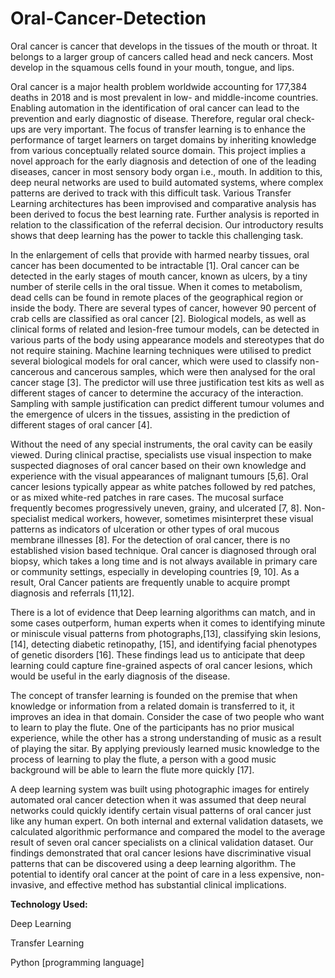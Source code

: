 # Oral-Cancer-Detection

Oral cancer is cancer that develops in the tissues of the mouth or throat. It belongs to a larger group of cancers called head and neck cancers. Most develop in the squamous cells found in your mouth, tongue, and lips.

Oral cancer is a major health problem worldwide accounting for 177,384 deaths in 2018 and is most prevalent in low- and middle-income countries. Enabling automation in the identification of oral cancer can lead to the prevention and early diagnostic of disease. Therefore, regular oral check-ups are very important. The focus of transfer learning is to enhance the performance of target learners on target domains by inheriting knowledge from various conceptually related source domain. This project implies a novel approach for the early diagnosis and detection of one of the leading diseases, cancer in most sensory body organ i.e., mouth. In addition to this, deep neural networks are used to build automated systems, where complex patterns are derived to track with this difficult task. Various Transfer Learning architectures has been improvised and comparative analysis has been derived to focus the best learning rate. Further analysis is reported in relation to the classification of the referral decision. Our introductory results shows that deep learning has the power to tackle this challenging task. 

In the enlargement of cells that provide with harmed nearby tissues, oral cancer has 
been documented to be intractable [1]. Oral cancer can be detected in the early stages of mouth 
cancer, known as ulcers, by a tiny number of sterile cells in the oral tissue. When it comes to 
metabolism, dead cells can be found in remote places of the geographical region or inside the 
body. There are several types of cancer, however 90 percent of crab cells are classified as oral 
cancer [2]. Biological models, as well as clinical forms of related and lesion-free tumour 
models, can be detected in various parts of the body using appearance models and stereotypes 
that do not require staining. Machine learning techniques were utilised to predict several 
biological models for oral cancer, which were used to classify non-cancerous and cancerous 
samples, which were then analysed for the oral cancer stage [3]. The predictor will use three 
justification test kits as well as different stages of cancer to determine the accuracy of the 
interaction. Sampling with sample justification can predict different tumour volumes and the 
emergence of ulcers in the tissues, assisting in the prediction of different stages of oral cancer 
[4]. 

 Without the need of any special instruments, the oral cavity can be easily viewed. 
During clinical practise, specialists use visual inspection to make suspected diagnoses of oral 
cancer based on their own knowledge and experience with the visual appearances of malignant 
tumours [5,6]. Oral cancer lesions typically appear as white patches followed by red patches, 
or as mixed white-red patches in rare cases. The mucosal surface frequently becomes 
progressively uneven, grainy, and ulcerated [7, 8]. Non-specialist medical workers, however, 
sometimes misinterpret these visual patterns as indicators of ulceration or other types of oral 
mucous membrane illnesses [8]. For the detection of oral cancer, there is no established vision based technique. Oral cancer is diagnosed through oral biopsy, which takes a long time and is 
not always available in primary care or community settings, especially in developing countries 
[9, 10]. As a result, Oral Cancer patients are frequently unable to acquire prompt diagnosis and 
referrals [11,12]. 

 There is a lot of evidence that Deep learning algorithms can match, and in some cases 
outperform, human experts when it comes to identifying minute or miniscule visual patterns 
from photographs,[13], classifying skin lesions, [14], detecting diabetic retinopathy, [15], and 
identifying facial phenotypes of genetic disorders [16]. These findings lead us to anticipate that 
deep learning could capture fine-grained aspects of oral cancer lesions, which would be useful 
in the early diagnosis of the disease. 

 The concept of transfer learning is founded on the premise that when knowledge or 
information from a related domain is transferred to it, it improves an idea in that domain. 
Consider the case of two people who want to learn to play the flute. One of the participants has 
no prior musical experience, while the other has a strong understanding of music as a result of 
playing the sitar. By applying previously learned music knowledge to the process of learning 
to play the flute, a person with a good music background will be able to learn the flute more 
quickly [17]. 


 A deep learning system was built using photographic images for entirely automated 
oral cancer detection when it was assumed that deep neural networks could quickly identify 
certain visual patterns of oral cancer just like any human expert. On both internal and external 
validation datasets, we calculated algorithmic performance and compared the model to the 
average result of seven oral cancer specialists on a clinical validation dataset. Our findings 
demonstrated that oral cancer lesions have discriminative visual patterns that can be discovered 
using a deep learning algorithm. The potential to identify oral cancer at the point of care in a 
less expensive, non-invasive, and effective method has substantial clinical implications. 


**Technology Used:**

Deep Learning

Transfer Learning

Python [programming language]
